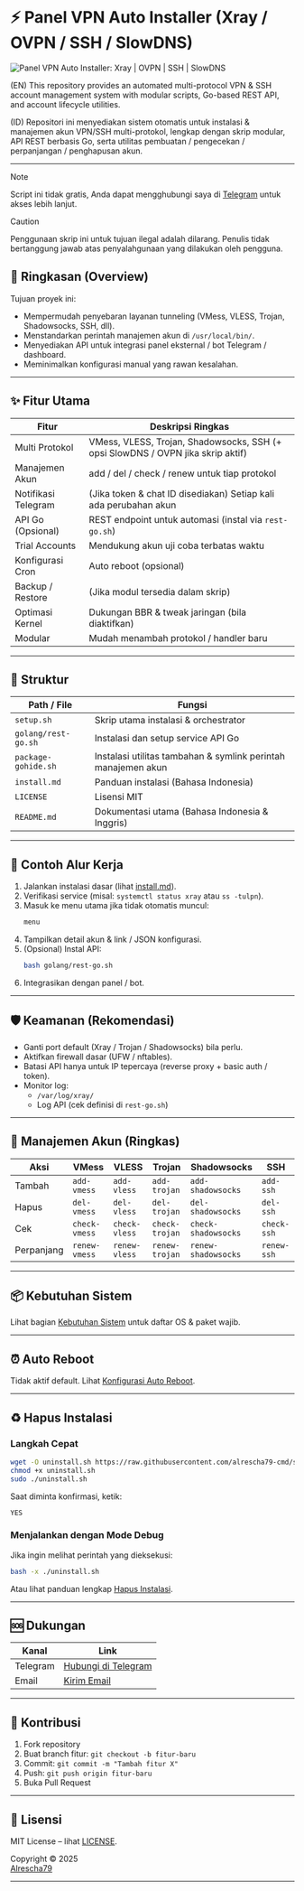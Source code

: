 # ⚡ Panel VPN Auto Installer (Xray / OVPN / SSH / SlowDNS)

![Panel VPN Auto Installer: Xray | OVPN | SSH | SlowDNS](https://readme-typing-svg.demolab.com?font=Capriola&size=40&duration=4000&pause=450&color=F70069&background=FFFFAA00&center=true&random=false&width=600&height=100&lines=Panel+VPN+Auto+Installer;Xray+%7C+OVPN+%7C+SSH+%7C+SlowDNS;by+Alrescha79)

(EN) This repository provides an automated multi-protocol VPN & SSH account management system with modular scripts, Go-based REST API, and account lifecycle utilities.

(ID) Repositori ini menyediakan sistem otomatis untuk instalasi & manajemen akun VPN/SSH multi-protokol, lengkap dengan skrip modular, API REST berbasis Go, serta utilitas pembuatan / pengecekan / perpanjangan / penghapusan akun.

---

> [!NOTE]  
> Script ini tidak gratis, Anda dapat mengghubungi saya di [Telegram](https://t.me/Alrescha79) untuk akses lebih lanjut.

> [!CAUTION]
> Penggunaan skrip ini untuk tujuan ilegal adalah dilarang. Penulis tidak bertanggung jawab atas penyalahgunaan yang dilakukan oleh pengguna.

## 🧭 Ringkasan (Overview)

Tujuan proyek ini:

- Mempermudah penyebaran layanan tunneling (VMess, VLESS, Trojan, Shadowsocks, SSH, dll).
- Menstandarkan perintah manajemen akun di `/usr/local/bin/`.
- Menyediakan API untuk integrasi panel eksternal / bot Telegram / dashboard.
- Meminimalkan konfigurasi manual yang rawan kesalahan.

---

## ✨ Fitur Utama

| Fitur | Deskripsi Ringkas |
|-------|-------------------|
| Multi Protokol | VMess, VLESS, Trojan, Shadowsocks, SSH (+ opsi SlowDNS / OVPN jika skrip aktif) |
| Manajemen Akun | add / del / check / renew untuk tiap protokol |
| Notifikasi Telegram | (Jika token & chat ID disediakan) Setiap kali ada perubahan akun |
| API Go (Opsional) | REST endpoint untuk automasi (instal via `rest-go.sh`) |
| Trial Accounts | Mendukung akun uji coba terbatas waktu |
| Konfigurasi Cron | Auto reboot (opsional) |
| Backup / Restore | (Jika modul tersedia dalam skrip) |
| Optimasi Kernel | Dukungan BBR & tweak jaringan (bila diaktifkan) |
| Modular | Mudah menambah protokol / handler baru |

---

## 📂 Struktur

| Path / File | Fungsi |
|-------------|--------|
| `setup.sh` | Skrip utama instalasi & orchestrator |
| `golang/rest-go.sh` | Instalasi dan setup service API Go |
| `package-gohide.sh` | Instalasi utilitas tambahan & symlink perintah manajemen akun |
| `install.md` | Panduan instalasi (Bahasa Indonesia) |
| `LICENSE` | Lisensi MIT |
| `README.md` | Dokumentasi utama (Bahasa Indonesia & Inggris) |

---

## 🧪 Contoh Alur Kerja

1. Jalankan instalasi dasar (lihat [install.md](./install.md)).
2. Verifikasi service (misal: `systemctl status xray` atau `ss -tulpn`).
3. Masuk ke menu utama jika tidak otomatis muncul:
   ```bash
   menu
   ```
4. Tampilkan detail akun & link / JSON konfigurasi.
5. (Opsional) Instal API:
   ```bash
   bash golang/rest-go.sh
   ```
6. Integrasikan dengan panel / bot.

---

## 🛡️ Keamanan (Rekomendasi)

- Ganti port default (Xray / Trojan / Shadowsocks) bila perlu.
- Aktifkan firewall dasar (UFW / nftables).
- Batasi API hanya untuk IP tepercaya (reverse proxy + basic auth / token).
- Monitor log:
  - `/var/log/xray/`
  - Log API (cek definisi di `rest-go.sh`)

---

## 🔌 Manajemen Akun (Ringkas)

| Aksi | VMess | VLESS | Trojan | Shadowsocks | SSH |
|------|-------|-------|--------|-------------|-----|
| Tambah | `add-vmess` | `add-vless` | `add-trojan` | `add-shadowsocks` | `add-ssh` |
| Hapus | `del-vmess` | `del-vless` | `del-trojan` | `del-shadowsocks` | `del-ssh` |
| Cek | `check-vmess` | `check-vless` | `check-trojan` | `check-shadowsocks` | `check-ssh` |
| Perpanjang | `renew-vmess` | `renew-vless` | `renew-trojan` | `renew-shadowsocks` | `renew-ssh` |

---

## 📦 Kebutuhan Sistem

Lihat bagian [Kebutuhan Sistem](./install.md#️-kebutuhan-sistem) untuk daftar OS & paket wajib.

---

## ⏰ Auto Reboot

Tidak aktif default. Lihat [Konfigurasi Auto Reboot](./install.md#-konfigurasi-auto-reboot).

---

## ♻️ Hapus Instalasi

### Langkah Cepat

```bash
wget -O uninstall.sh https://raw.githubusercontent.com/alrescha79-cmd/sc-vpn/refs/heads/main/uninstall.sh
chmod +x uninstall.sh
sudo ./uninstall.sh
```

Saat diminta konfirmasi, ketik:
```
YES
```

### Menjalankan dengan Mode Debug
Jika ingin melihat perintah yang dieksekusi:
```bash
bash -x ./uninstall.sh
```

Atau lihat panduan lengkap [Hapus Instalasi](./uninstall.md).

---

## 🆘 Dukungan

| Kanal | Link |
|-------|------|
| Telegram | [Hubungi di Telegram](https://t.me/Alrescha79) |
| Email | [Kirim Email](mailto:anggun@cakson.my.id) |

---

## 🤝 Kontribusi

1. Fork repository
2. Buat branch fitur: `git checkout -b fitur-baru`
3. Commit: `git commit -m "Tambah fitur X"`
4. Push: `git push origin fitur-baru`
5. Buka Pull Request

---

## 📜 Lisensi

MIT License – lihat [LICENSE](./LICENSE).

Copyright © 2025  
[Alrescha79](https://github.com/alrescha79-cmd)

---
